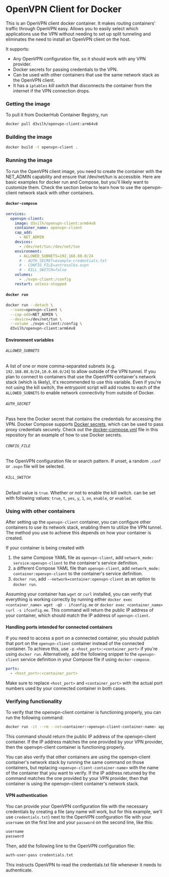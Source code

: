 # OpenVPN Client for Docker
This is an OpenVPN client docker container. It makes routing containers' traffic through OpenVPN easy.
Allows you to easily select which applications use the VPN without needing to set up split tunneling and eliminates the need to install an OpenVPN client on the host.

It supports: 
* Any OpenVPN configuration file, so it should work with any VPN provider.
* Docker secrets for passing credentials to the VPN.
* Can be used with other containers that use the same network stack as the OpenVPN client.
* It has a `iptables` *kill switch* that disconnects the container from the internet if the VPN connection drops.

### Getting the image
To pull it from DockerHub Container Registry, run
```bash
docker pull d3vilh/openvpn-client:arm64v8
```

### Building the image
```bash
docker build -t openvpn-client .
```
### Running the image
To run the OpenVPN client image, you need to create the container with the NET_ADMIN capability and ensure that /dev/net/tun is accessible. Here are basic examples for docker run and Compose, but you'll likely want to customize them. Check the section below to learn how to use the openvpn-client network stack with other containers.

#### `docker-compose`
```yaml
services:
  openvpn-client:
    image: d3vilh/openvpn-client:arm64v8
    container_name: openvpn-client
    cap_add:
      - NET_ADMIN
    devices:
      - /dev/net/tun:/dev/net/tun
    environment:
      - ALLOWED_SUBNETS=192.168.88.0/24
      # - AUTH_SECRET=example-credentials.txt
      # - CONFIG_FILE=antresolka.ovpn
      # - KILL_SWITCH=false
    volumes:
      - ./ovpn-client:/config
    restart: unless-stopped
```
#### `docker run`
```bash
docker run --detach \
  --name=openvpn-client \
  --cap-add=NET_ADMIN \
  --device=/dev/net/tun \
  --volume ./ovpn-client:/config \
  d3vilh/openvpn-client:arm64v8
```
#### Environment variables
###### `ALLOWED_SUBNETS`
A list of one or more comma-separated subnets (e.g. `192.168.88.0/24,10.0.60.0/24`) to allow outside of the VPN tunnel.
If you plan to connect to containers that use the OpenVPN container's network stack (which is likely), it's recommended to use this variable. Even if you're not using the kill switch, the entrypoint script will add routes to each of the `ALLOWED_SUBNETS` to enable network connectivity from outside of Docker.

###### `AUTH_SECRET`
Pass here the Docker secret that contains the credentials for accessing the VPN. 
Docker Compose supports [Docker secrets](https://docs.docker.com/engine/swarm/secrets/#use-secrets-in-compose), which can be used to pass proxy credentials securely. Check out the [docker-compose.yml](docker-compose.yml) file in this repository for an example of how to use Docker secrets.

###### `CONFIG_FILE`
The OpenVPN configuration file or search pattern. If unset, a random `.conf` or `.ovpn` file will be selected.

###### `KILL_SWITCH`
Default value is `true`.
Whether or not to enable the kill switch. can be set with following values: `true`, `t`, `yes`, `y`, `1`, `on`, `enable`, or `enabled`.

### Using with other containers
After setting up the `openvpn-client` container, you can configure other containers to use its network stack, enabling them to utilize the VPN tunnel. The method you use to achieve this depends on how your container is created.

If your container is being created with
1. the same Compose YAML file as `openvpn-client`, add `network_mode: service:openvpn-client` to the container's service definition.
2. a different Compose YAML file than `openvpn-client`, add `network_mode: container:openvpn-client` to the container's service definition.
3. `docker run`, add `--network=container:openvpn-client` as an option to `docker run`.

Assuming your container has `wget` or `curl` installed, you can verify that everything is working correctly by running either `docker exec <container_name> wget -qO - ifconfig.me` or `docker exec <container_name> curl -s ifconfig.me`. This command will return the public IP address of your container, which should match the IP address of `openvpn-client`.

#### Handling ports intended for connected containers
If you need to access a port on a connected container, you should publish that port on the `openvpn-client` container instead of the connected container. To achieve this, use `-p <host_port>:<container_port>` if you're using `docker run`. Alternatively, add the following snippet to the `openvpn-client` service definition in your Compose file if using `docker-compose`.

```yaml
ports:
  - <host_port>:<container_port>
```
Make sure to replace `<host_port>` and `<container_port>` with the actual port numbers used by your connected container in both cases.

### Verifying functionality
To verify that the openvpn-client container is functioning properly, you can run the following command:

```bash
docker run -it --rm --net=container:<openvpn-client-container-name> appropriate/curl wget -qO - ifconfig.me
```
This command should return the public IP address of the openvpn-client container. If the IP address matches the one provided by your VPN provider, then the openvpn-client container is functioning properly.

You can also verify that other containers are using the openvpn-client container's network stack by running the same command on those containers, but replacing `<openvpn-client-container-name>` with the name of the container that you want to verify. If the IP address returned by the command matches the one provided by your VPN provider, then that container is using the openvpn-client container's network stack.

#### VPN authentication
You can provide your OpenVPN configuration file with the necessary credentials by creating a file (any name will work, but for this example, we'll use `credentials.txt`) next to the OpenVPN configuration file with your `username` on the first line and your `password` on the second line, like this:

```bash
username
password
```
Then, add the following line to the OpenVPN configuration file:

```bash
auth-user-pass credentials.txt
```
This instructs OpenVPN to read the credentials.txt file whenever it needs to authenticate.